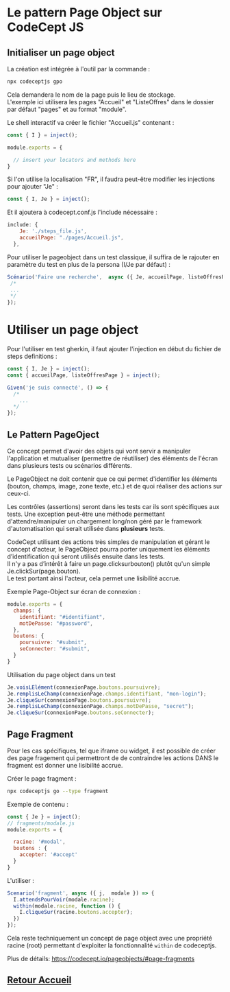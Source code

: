 # Le pattern Page Object sur CodeCept JS

## Initialiser un page object

La création est intégrée à l'outil par la commande : 
```bash
npx codeceptjs gpo
```

Cela demandera le nom de la page puis le lieu de stockage.  
L'exemple ici utilisera les pages "Accueil" et "ListeOffres" dans le dossier par défaut "pages" et au format "module".  
  
Le shell interactif va créer le fichier "Accueil.js" contenant : 

```javascript
const { I } = inject();

module.exports = {

  // insert your locators and methods here
}
```

Si l'on utilise la localisation "FR", il faudra peut-être modifier les injections pour ajouter "Je" :
```javascript
const { I, Je } = inject();
```

Et il ajoutera à codecept.conf.js l'include nécessaire :
```javascript
include: {
    Je: './steps_file.js',
    accueilPage: "./pages/Accueil.js",
  },
```

Pour utiliser le pageobject dans un test classique, il suffira de le rajouter en paramètre du test en plus de la persona (I/Je par défaut) : 
```javascript
Scénario('Faire une recherche',  async ({ Je, accueilPage, listeOffresPage, popinCookiesPage }) => {
 /*
 ...
 */
});
```
# Utiliser un page object

Pour l'utiliser en test gherkin, il faut ajouter l'injection en début du fichier de steps definitions : 
```javascript
const { I, Je } = inject();
const { accueilPage, listeOffresPage } = inject();

Given('je suis connecté', () => {
  /*
    ...
  */
});
```

## Le Pattern PageOject

Ce concept permet d'avoir des objets qui vont servir a manipuler l'application et mutualiser (permettre  de réutiliser) des éléments de l'écran dans plusieurs tests ou scénarios différents.   
  
Le PageObject ne doit contenir que ce qui permet d'identifier les éléments (bouton, champs, image, zone texte, etc.) et de quoi réaliser des actions sur ceux-ci.  
  
Les contrôles (assertions) seront dans les tests car ils sont spécifiques aux tests.
Une exception peut-être une méthode permettant d'attendre/manipuler un chargement long/non géré par le framework d'automatisation qui serait utilisée dans **plusieurs** tests.  
  
CodeCept utilisant des actions très simples de manipulation et gérant le concept d'acteur, le PageObject pourra porter uniquement les éléments d’identification qui seront utilisés ensuite dans les tests.  
Il n'y a pas d’intérêt à faire un page.clicksurbouton() plutôt qu'un simple Je.clickSur(page.bouton).  
Le test portant ainsi l'acteur, cela permet une lisibilité accrue.  
  
Exemple Page-Object sur écran de connexion :
```javascript
module.exports = {
  champs: {
    identifiant: "#identifiant",
    motDePasse: "#password",
  },
  boutons: {
    poursuivre: "#submit",
    seConnecter: "#submit",
  }
}
```

Utilisation du page object dans un test
```javascript
Je.voisLElément(connexionPage.boutons.poursuivre);
Je.remplisLeChamp(connexionPage.champs.identifiant, "mon-login");
Je.cliqueSur(connexionPage.boutons.poursuivre);
Je.remplisLeChamp(connexionPage.champs.motDePasse, "secret");
Je.cliqueSur(connexionPage.boutons.seConnecter);
```
## Page Fragment

Pour les cas spécifiques, tel que iframe ou widget, il est possible de créer des page fragement qui permettront de de contraindre les actions DANS le fragment est donner une lisibilité  accrue.

Créer le page fragment : 
```bash
npx codeceptjs go --type fragment
```
Exemple de contenu :
```javascript
const { Je } = inject();
// fragments/modale.js
module.exports = {

  racine: '#modal',
  boutons : {
    accepter: '#accept'
  }
}
```
L'utiliser :
```javascript
Scenario('fragment', async ({ j,  modale }) => {
  I.attendsPourVoir(modale.racine);
  within(modale.racine, function () {
    I.cliqueSur(racine.boutons.accepter);
  })
});
```

Cela reste techniquement un concept de page object avec une propriété racine (root) permettant d'exploiter la fonctionnalité `within` de codeceptjs.

Plus de détails:  https://codecept.io/pageobjects/#page-fragments

## [Retour Accueil](README.md)

